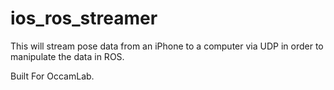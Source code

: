 # ios_ros_streamer

This will stream pose data from an iPhone to a computer via UDP in order to manipulate the data in ROS.

Built For OccamLab.
